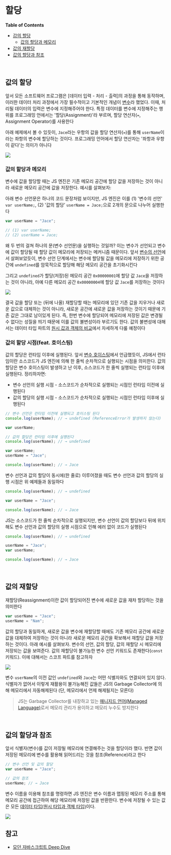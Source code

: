 # 할당

**Table of Contents**

- [갑의 할당](#값의-할당)
  - [값의 할당과 메모리](#값의-할당과-메모리)
- [값의 재할당](#값의-재할당)
- [값의 할당과 참조](#값의-할당과-참조)

<br>

## 값의 할당

앞서 모든 소프트웨어 프로그램은 [데이터 입력 - 처리 - 출력]의 과정을 통해 동작하며, 이러한 데이터 처리 과정에서 가장 필수적이고 기본적인 개념이 [변수](https://github.com/jacenam/WIL-archive/blob/main/JavaScript/JavaScript%20%EA%B8%B0%EB%B3%B8/%EB%B3%80%EC%88%98.md)라 했었다. 이때, 처리될 데이터의 입력은 변수에 지정해주어야 한다. 특정 데이터를 변수에 지정해주는 행위를 프로그래밍 언에서는 '할당(Assignment)'라 부르며, 할당 연산자(`=`, Assignment Operator)를 사용한다

아래 예제에서 볼 수 있듯이, `Jace`라는 우항의 값을 할당 연산자(`=`)를 통해 `userName`이라는 좌항의 변수에 할당하는 것이다. 프로그래밍 언어에서 할당 연산자는 '좌항과 우항이 같다'는 의미가 아니다

<img src="https://ifh.cc/g/6X8qcf.png" style="max-width: 100%" align="center" />

### 값의 할당과 메모리

변수에 값을 할당할 때는 JS 엔진은 기존 메모리 공간에 할당 값을 저장하는 것이 아니라 새로운 메모리 공간에 값을 저장한다. 예시를 살펴보자: 

아래 변수 선언문은 하나의 코드 문장처럼 보이지만, JS 엔진은 이를 (1) '변수의 선언' `var userName;`, (2) '값의 할당' `userName = Jace;`으로 2개의 문으로 나누어 실행한다

```javascript
var userName = "Jace"; 

// (1) var userName; 
// (2) userName = Jace; 
```

왜 두 번의 걸쳐 하나의 문(변수 선언문)을 실행하는 것일까? 이는 변수가 선언되고 변수에 값이 할당될 때 할당 값이 메모리에 저장되는 메커니즘 때문이다. 앞서 [변수의 선언](https://github.com/jacenam/WIL-archive/blob/main/JavaScript/JavaScript%20%EA%B8%B0%EB%B3%B8/%EB%B3%80%EC%88%98.md#5-%EB%B3%80%EC%88%98-%EC%84%A0%EC%96%B8)에서 살펴보았듯이, 변수 선언 단계에서는 변수에 할당될 값을 메모리에 저장하기 위한 공간에  `undefined`를 암묵적으로 할당해 해당 메모리 공간을 초기화시킨다

그리고 `undefined`가 할당(저장)된 메모리 공간 `0x00000001`에 할당 값 `Jace`을 저장하는 것이 아니라, 아예 다른 메모리 공간  `0x00000004`에 할당 값 `Jace`를 저장하는 것이다

<img src ="https://ifh.cc/g/8Jlt4m.png" max-width="100%" align="center" />

결국 값을 할당 또는 (뒤에 나올) 재할당할 때는 메모리에 있던 기존 값을 지우거나 새로운 값으로 대체하는 것이 아니라, 새로운 공간에 새로운 값을 저장하는 것이기 때문에 기존 값은 그대로 남이있게 된다. 즉, 한번 변수에 할당되어 메모리에 저장된 값은 변경될 수 없다는 성질을 띄기 때문에 이를 값의 불변성이라 부르기도 한다. 값의 불변성에 대해서는 데이터 타입 파트의 [원시 값과 객체의 비교]()에서 자세하게 다룰 예정이다

### 값의 할당 시점(feat. 호이스팅)

값의 할당은 런타임 이후에 실행된다. 앞서 [변수 호이스팅](https://github.com/jacenam/WIL-archive/blob/main/JavaScript/JavaScript%20%EA%B8%B0%EB%B3%B8/%EB%B3%80%EC%88%98.md#6-%ED%98%B8%EC%9D%B4%EC%8A%A4%ED%8C%85)에서 언급했듯이, JS에서 런타임이란 소스코드가 JS 엔진에 의해 한 줄씩 순차적으로 실행되는 시점을 의미한다. 값의 할당은 변수 호이스팅이 발생하고 난 이후, 소스코드가 한 줄씩 실행되는 런타임 이후에 실행된다. 정리하자면: 

- 변수 선언의 실행 시점 - 소스코드가 순차적으로 실행되는 시점인 런타임 이전에 실행된다
- 값의 할당의 실행 시점 - 소스코드가 순차적으로 실행되는 시점인 런타임 이후에 실행된다

```javascript
// 변수 선언은 런타임 이전에 실행되고 호이스팅 된다
console.log(userName); // → undefined (ReferenceError가 발생하지 않는다)

var userName;
```

```javascript
// 값의 할당은 런타임 이후에 실행된다
console.log(userName); // → undefined

var userName; 
userName = "Jace"; 

console.log(userName); // → Jace
```

변수 선언과 값의 할당이 동시에(한 줄로) 이루어졌을 때도 변수 선언과 값의 할당의 실행 시점은 위 예제들과 동일하다

```javascript
console.log(userName); // → undefined

var userName = "Jace"; 

console.log(userName); // → Jace
```

JS는 소스코드가 한 줄씩 순차적으로 실행되지만, 변수 선언이 값의 할당보다 뒤에 위치해도 변수 선언과 값의 할당의 실행 시점으로 인해 에러 없이 코드가 실행된다

```javascript
console.log(userName); // → undefined

userName = "Jace"; 
var userName; 

console.log(userName); // → Jace
```

<br>

## 값의 재할당

재할당(Reassignment)이란 값이 할당되어진 변수에 새로운 값을 재차 할당하는 것을 의미한다

```javascript
var userName = "Jace";
userName = "Nam";
```

값의 할당과 동일하게, 새로운 값을 변수에 재할당할 때에도 기존 메모리 공간에 새로운 값을 대체하여 저장하는 것이 아니라 새로운 메모리 공간을 확보해서 재할당 값을 저장하는 것이다. 아래 예시를 살펴보자. 변수의 선언, 값의 할당, 값의 재할당 시 메모리에 저장되는 값을 보여준다. 값의 재할당이 불가능한 변수 선언 키워드도 존재한다(`const` 키워드). 이에 대해서는 스코프 파트를 참고하자

<img src="https://ifh.cc/g/qX8JaQ.jpg" max-width="100%" align="center" />

변수 `userName`의 이전 값인 `undefined`와 `Jace`는 어떤 식별자와도 연결되어 있지 않다. 식별자가 없어서 이렇게 재활용이 불가능해진 값들은 JS의 Garbage Collector에 의해 메모리에서 자동해제된다 (단, 메모리에서 언제 해제될지는 모른다) 

> JS는 Garbage Collector를 내장하고 있는 [매니지드 언어(Managed Language)]()로서 메모리 관리가 용이하고 메모리 누수도 방지한다

<br>

## 값의 할당과 참조

앞서 식별자(변수)를 값이 저장될 메모리에 연결해주는 것을 할당이라 했다. 반면 값이 저장된 메모리에 변수를 활용해 읽어드리는 것을 참조(Reference)라고 한다

```javascript
// 변수 선언 및 값의 할당
var userName = "Jace"; 

// 값의 참조
userName; // → Jace
```

변수 이름을 이용해 참조를 명령하면 JS 엔진은 변수 이름과 맵핑된 메모리 주소를 통해 메모리 공간에 접근하여 해당 메모리에 저장된 값을 반환한다. 변수에 저장될 수 있는 값은 모든 [데이터 타입(원시 타입과 객체 타입)]()이다.

<img src="https://ifh.cc/g/NHt25f.jpg" max-width="100%" align="center" />

<br>

## 참고

- [모던 자바스크립트 Deep Dive](http://www.yes24.com/Product/Goods/92742567)

